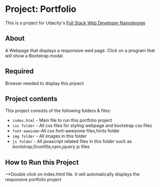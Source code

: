 # Project: Portfolio 

This is a project for Udacity's [Full Stack Web Developer Nanodegree](https://www.udacity.com/course/full-stack-web-developer-nanodegree--nd004)

## About

A Webpage that displays a responsive wed page. Click on a program that will show a Bootstrap modal.

## Required

Browser needed to display this prjoect

## Project contents

This project consists of the following folders & files:

* `index.html` - Main file to run this portfolio project
* `css folder` - All css files for styling webpage and bootstrap css files
* `font-awesome`-All css font-awesome files,fonts folder
* `img folder` - All images in this folder
* `js folder` - All javascript related files in this folder such as bootstrap,Gruntfile,npm,jquery js files 

## How to Run this Project
-->Double click on index.html file. It will automatically displays the responsive portfolio project

